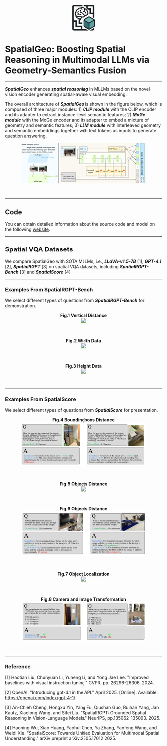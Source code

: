 <p align="center">
  <img src="READMEimages/SpatialGeo.png" width="15%"/>
</p>

# SpatialGeo: Boosting Spatial Reasoning in Multimodal LLMs via Geometry-Semantics Fusion
______________________________________________________________________

***SpatialGeo*** enhances ***spatial reasoning*** in MLLMs based on the novel vision encoder generating spatial-aware visual embedding.

The overall architecture of ***SpatialGeo*** is shown in the figure below, which is composed of three major modules: 1) ***CLIP module*** with the CLIP encoder and its adapter to extract instance-level semantic features; 2) ***MoGe module*** with the MoGe encoder and its adapter to embed a mixture of geometry and semantic features; 3) ***LLM module*** with interleaved geometry and semantic embeddings together with text tokens as inputs to generate question answering.

<p align="center">
  <img src="READMEimages/structure.png" width="80%"/>
</p>
<br>  <!-- 增加一个空行 -->

______________________________________________________________________

## Code
You can obtain detailed information about the source code and model on the following [website](https://github.com/Ricky-PLUS/SpatialGeo).

______________________________________________________________________

## Spatial VQA Datasets
We compare SpatialGeo with SOTA MLLMs, i.e., ***LLaVA-v1.5-7B*** [1], ***GPT-4.1*** [2], ***SpatialRGPT*** [3] on spatial VQA datasets, including ***SpatialRGPT-Bench*** [3] and ***SpatialScore*** [4]

______________________________________________________________________

### Examples From SpatialRGPT-Bench
We select different types of questions from ***SpatialRGPT-Bench*** for demonstration.
<p align="center">
  <strong>Fig.1 Vertical Distance</strong><br>
  <img src="READMEimages/rgpt2.png" width="80%"/>
</p>   

<br>  <!-- 增加一个空行 -->

<p align="center">
  <strong>Fig.2 Width Data</strong><br>
  <img src="READMEimages/rgpt3.png" width="80%"/>
</p>    

<br>  <!-- 增加一个空行 -->

<p align="center">
  <strong>Fig.3 Height Data</strong><br>
  <img src="READMEimages/rgpt4.png" width="80%"/>
</p>
<br>  <!-- 增加一个空行 -->

______________________________________________________________________

### Examples From SpatialScore
We select different types of questions from ***SpatialScore*** for presentation.
<p align="center">
  <strong>Fig.4 Boundingboxs Distance</strong><br>
  <img src="READMEimages/spatialscoredepthanddistance2.png" width="80%"/>
</p>   

<br>  <!-- 增加一个空行 -->

<p align="center">
  <strong>Fig.5 Objects Distance</strong><br>
  <img src="READMEimages/spatialscoredepthanddistance1.png" width="80%"/>
</p>    

<br>  <!-- 增加一个空行 -->

<p align="center">
  <strong>Fig.6 Objects Distance</strong><br>
  <img src="READMEimages/spatialscoredepth.png" width="80%"/>
</p>    

<br>  <!-- 增加一个空行 -->

<p align="center">
  <strong>Fig.7 Object Localization</strong><br>
  <img src="READMEimages/spatialscoreObjectLocalization.png" width="80%"/>
</p>
<br>  <!-- 增加一个空行 -->

<p align="center">
  <strong>Fig.8 Camera and Image Transformation</strong><br>
  <img src="READMEimages/spatialscoreCameraandImageTransformation.png" width="80%"/>
</p>

<br>  <!-- 增加一个空行 -->
______________________________________________________________________

### Reference

[1] Haotian Liu, Chunyuan Li, Yuheng Li, and Yong Jae Lee. "Improved baselines with visual instruction tuning." CVPR, pp. 26296-26306. 2024.​

[2] OpenAI. "Introducing gpt-4.1 in the API." April 2025. [Online]. Available: https://openai.com/index/gpt-4-1/ 

[3] An-Chieh Cheng, Hongxu Yin, Yang Fu, Qiushan Guo, Ruihan Yang, Jan Kautz, Xiaolong Wang, and Sifei Liu. "SpatialRGPT: Grounded Spatial Reasoning in Vision-Language Models." NeurIPS, pp.135062-135093. 2025.

[4] Haoning Wu, Xiao Huang, Yaohui Chen, Ya Zhang, Yanfeng Wang, and Weidi Xie. "SpatialScore: Towards Unified Evaluation for Multimodal Spatial Understanding." arXiv preprint arXiv:2505.17012  2025.​